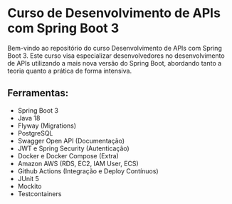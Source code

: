 # Curso de Desenvolvimento de APIs com Spring Boot 3 #

Bem-vindo ao repositório do curso Desenvolvimento de APIs com Spring Boot 3. Este curso visa especializar desenvolvedores no desenvolvimento de APIs utilizando a mais nova versão do Spring Boot, abordando tanto a teoria quanto a prática de forma intensiva.

## Ferramentas: ##

* Spring Boot 3 
* Java 18 
* Flyway (Migrations) 
* PostgreSQL 
* Swagger Open API (Documentação) 
* JWT e Spring Security (Autenticação) 
* Docker e Docker Compose (Extra) 
* Amazon AWS (RDS, EC2, IAM User, ECS) 
* Github Actions (Integração e Deploy Contínuos) 
* JUnit 5 
* Mockito 
* Testcontainers 
